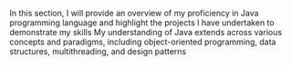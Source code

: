In this section, I will provide an overview of my proficiency in Java programming language and highlight the projects I have undertaken to demonstrate my skills
My understanding of Java extends across various concepts and paradigms, including object-oriented programming, data structures, multithreading, and design patterns
